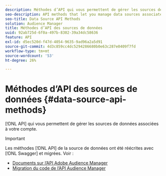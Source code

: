 ```yaml
---
description: Méthodes d’API qui vous permettent de gérer les sources de données associées à votre compte.
seo-description: API methods that let you manage data sources associated with your account.
seo-title: Data Source API Methods
solution: Audience Manager
title: Méthodes d’API des sources de données
uuid: 92ab725d-6f0a-497b-8302-39a34dc58636
feature: API
exl-id: d5ec520d-f47d-4054-9635-9ad96a2a5d91
source-git-commit: 4d3c859cc4dc5294286680b0e63c287e0409f7fd
workflow-type: tm+mt
source-wordcount: '53'
ht-degree: 26%

---
```


# Méthodes d’API des sources de données {#data-source-api-methods}

[!DNL API] qui vous permettent de gérer les sources de données associées à votre compte.

<!-- c_rest_data_sources.xml -->

>[!IMPORTANT]
>
>Les méthodes [!DNL API] de la source de données ont été réécrites avec [!DNL Swagger] et migrées. Voir :
>
>* [Documents sur l’API Adobe Audience Manager](https://bank.demdex.com/portal/swagger/index.html)
>* [Migration du code de l’API Audience Manager](../../api/api-swagger-migration.md)
>
